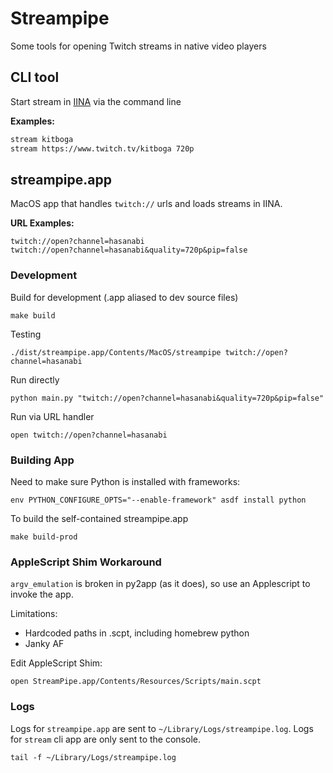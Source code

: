 # Streampipe

Some tools for opening Twitch streams in native video players

## CLI tool

Start stream in [IINA](https://iina.io) via the command line

**Examples:**
```bash
stream kitboga
stream https://www.twitch.tv/kitboga 720p
```

## streampipe.app

MacOS app that handles `twitch://` urls and loads streams in IINA.

**URL Examples:**
```
twitch://open?channel=hasanabi
twitch://open?channel=hasanabi&quality=720p&pip=false
```

### Development
Build for development (.app aliased to dev source files)

```
make build
```

Testing
```
./dist/streampipe.app/Contents/MacOS/streampipe twitch://open?channel=hasanabi
```

Run directly
```
python main.py "twitch://open?channel=hasanabi&quality=720p&pip=false"
```

Run via URL handler
```
open twitch://open?channel=hasanabi
```


### Building App

Need to make sure Python is installed with frameworks:

```
env PYTHON_CONFIGURE_OPTS="--enable-framework" asdf install python
```


To build the self-contained streampipe.app

```
make build-prod
```

### AppleScript Shim Workaround

`argv_emulation` is broken in py2app (as it does), so use an Applescript to invoke the app.

Limitations:
- Hardcoded paths in .scpt, including homebrew python
- Janky AF

Edit AppleScript Shim:
```
open StreamPipe.app/Contents/Resources/Scripts/main.scpt
```

### Logs

Logs for `streampipe.app` are sent to `~/Library/Logs/streampipe.log`. Logs for `stream` cli app are only sent to the console.

```
tail -f ~/Library/Logs/streampipe.log
```
